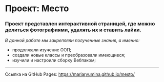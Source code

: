 # Проект: Место

### Проект представлен интерактивной страницей, где можно делиться фотографиями, удалять их и ставить лайки.

*В данной работе мы закрепляли полученные знания, а именно:*

* продолжали изучение ООП;
* создали новые классы и преобразовали имеющиеся;
* изучили и настроили сборку Вебпаком;

---

Ссылка на GitHub Pages: https://mariaryumina.github.io/mesto/